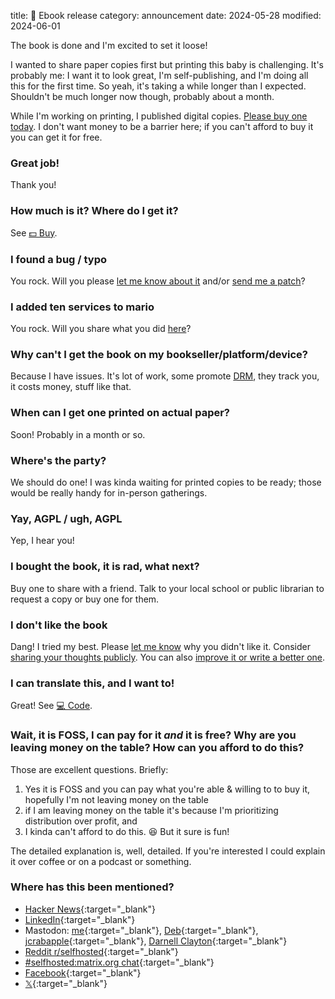 title: 📖 Ebook release
category: announcement
date: 2024-05-28
modified: 2024-06-01

The book is done and I'm excited to set it loose!

I wanted to share paper copies first but printing this baby is challenging.
It's probably me: I want it to look great, I'm self-publishing, and I'm doing all this for the first time.
So yeah, it's taking a while longer than I expected.
Shouldn't be much longer now though, probably about a month.

While I'm working on printing, I published digital copies.
[Please buy one today]({filename}/pages/buy.md).
I don't want money to be a barrier here; if you can't afford to buy it you can get it for free.

### Great job!

Thank you!

### How much is it? Where do I get it?

See [💵 Buy]({filename}/pages/buy.md).

### I found a bug / typo

You rock.
Will you please [let me know about it]({filename}/pages/contact.md) and/or [send me a patch]({filename}/pages/code.md)?

### I added ten services to mario

You rock.
Will you share what you did [here](https://help.selfhostbook.com/t/extensions)?

### Why can't I get the book on my bookseller/platform/device?

Because I have issues.
It's lot of work, some promote [DRM](https://en.wikipedia.org/wiki/Digital_rights_management), they track you, it costs money, stuff like that.

### When can I get one printed on actual paper?

Soon!
Probably in a month or so.

### Where's the party?

We should do one!
I was kinda waiting for printed copies to be ready; those would be really handy for in-person gatherings.

### Yay, AGPL / ugh, AGPL

Yep, I hear you!

### I bought the book, it is rad, what next?

Buy one to share with a friend.
Talk to your local school or public librarian to request a copy or buy one for them.

### I don't like the book

Dang!
I tried my best.
Please [let me know]({filename}/pages/contact.md) why you didn't like it.
Consider [sharing your thoughts publicly](https://help.selfhostbook.com/t/reviews).
You can also [improve it or write a better one]({filename}/pages/code.md).

### I can translate this, and I want to!

Great!
See [💻 Code]({filename}/pages/code.md).

### Wait, it is FOSS, I can pay for it *and* it is free? Why are you leaving money on the table? How can you afford to do this?

Those are excellent questions.
Briefly:

1. Yes it is FOSS and you can pay what you're able & willing to to buy it, hopefully I'm not leaving money on the table
1. if I am leaving money on the table it's because I'm prioritizing distribution over profit, and
1. I kinda can't afford to do this. 😆 But it sure is fun!

The detailed explanation is, well, detailed.
If you're interested I could explain it over coffee or on a podcast or something.

### Where has this been mentioned?

* [Hacker News](https://news.ycombinator.com/item?id=40547357){:target="_blank"}
* [LinkedIn](https://www.linkedin.com/posts/chuckwolber_steadfast-self-hosting-rapid-rise-personal-activity-7202360270671814656-G9Ad){:target="_blank"}
* Mastodon: [me](https://fosstodon.org/@meonkeys/112534116393793870){:target="_blank"}, [Deb](https://freeradical.zone/@baconandcoconut/112537718845451626){:target="_blank"}, [jcrabapple](https://dmv.community/@jcrabapple/112543680946006130){:target="_blank"}, [Darnell Clayton](https://one.darnell.one/@darnell/112543705880256496){:target="_blank"}
* [Reddit r/selfhosted](https://www.reddit.com/r/selfhosted/comments/1d5uzhz/i_wrote_a_book_about_selfhosting_for_a_small/){:target="_blank"}
* [#selfhosted:matrix.org chat](https://matrix.to/#/!IwubhcevMjjvNFdtfN:matrix.org/$o_LHAevL00Ai_8Tnxo_uG7LsZsZLW_WGP6qaBB19drQ?via=matrix.org&via=envs.net&via=tchncs.de){:target="_blank"}
* [Facebook](https://www.facebook.com/adam.monsen/posts/pfbid02fegi9Jb2JJWDrz7m9Bnd4cmADecS3Epc2hjDjZC27u99K7ufS6okEbw6Zj9dgfHWl){:target="_blank"}
* [𝕏](https://x.com/meonkeys/status/1797140109734838538){:target="_blank"}
